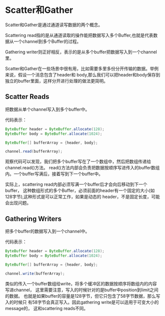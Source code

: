 # Scatter和Gather

Scatter和Gather是通过通道读写数据的两个概念。

Scattering read指的是从通道读取的操作能把数据写入多个Buffer,也就是代表数据从一个channel到多个Buffer的过程。

Gathering writer则正好相反，表示的是从多个buffer把数据写入到一个channel里。

Scatter和Gather在一些场景中很有用，比如需要多里多份分开传输的数据。举例来说，假设一个消息包含了header和
body,那么我们可以把header和body保存到独立的buffer里面，这样分开进行处理的做法更简明。

## Scatter Reads

把数据从单个channel写入到多个buffer中。

代码表示：

```java
ByteBuffer header = ByteBuffer.allocate(128);
ByteBuffer body = ByteBuffer.allocate(1024);

ByteBuffer[] bufferArray = {header, body};

channel.read(bufferArray);
```

观察代码可以发现，我们把多个buffer写在了一个数组中，然后把数组传递给channel.read()方法。
read()方法内部会负责把数据按顺序写进传入的buffer数组内。一个buffer写满后，接着写到下一个buffer中。

实际上，scattering read内部必须写满一个buffer后才会向后移动到下一个buffer，
这种数组形式的多个Buffer，必须前面的header有一个固定的大小(如128字节),这种形式是可以正常工作，如果是动态的
header，不是固定长度，可能会出现问题。

## Gathering Writers

把多个buffer的数据写入到一个channel中。

代码表示：

```java
ByteBuffer header = ByteBuffer.allocate(128);
ByteBuffer body = ByteBuffer.allocate(1024);

ByteBuffer[] bufferArray = {header, body};

channel.write(bufferArray);
```

类似的传入一个buffer数组给write，将多个缓冲区的数据按顺序将数组内的内容写进channel，
这里需要注意，写入的时候针对的是buffer中position到limit之间的数据。
也就是如果buffer的容量是128字节，但它只包含了58字节数据，那么写入的时候只
有58字节会真正写入。因此gathering write是可以适用于可变大小的message的，
这和scattering reads不同。